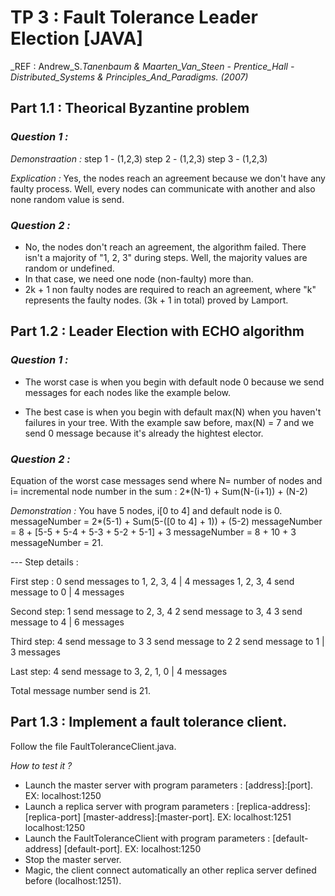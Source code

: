 # TP 3 : Fault Tolerance Leader Election [JAVA]
_REF : Andrew_S._Tanenbaum & Maarten_Van_Steen - Prentice_Hall - Distributed_Systems & Principles_And_Paradigms. (2007)_

## Part 1.1 : Theorical Byzantine problem

### _Question 1 :_

_Demonstraation :_
step 1 - (1,2,3)
step 2 - (1,2,3)
step 3 - (1,2,3)

_Explication :_
Yes, the nodes reach an agreement because we don't have any faulty process. Well, every nodes can communicate with another and also none random value is send.

### _Question 2 :_
-  No, the nodes don't reach an agreement, the algorithm failed. There isn't a majority of "1, 2, 3" during steps. Well, the majority values are random or undefined.
- In that case, we need one node (non-faulty) more than.  
- 2k + 1 non faulty nodes are required to reach an agreement, where "k" represents the faulty nodes. (3k + 1 in total) proved by Lamport.


## Part 1.2 : Leader Election with ECHO algorithm

### _Question 1 :_ 
- The worst case is when you begin with default node 0 because we send messages for each nodes like the example below.

- The best case is when you begin with default max(N) when you haven't failures in your tree. With the example saw before, max(N) = 7 and we send 0 message because it's already the hightest elector. 

### _Question 2 :_
Equation of the worst case messages send where N= number of nodes and i= incremental node number in the sum : 2*(N-1) + Sum(N-(i+1)) + (N-2)

_Demonstration :_ 
You have 5 nodes, i[0 to 4] and default node is 0.
messageNumber = 2*(5-1) + Sum(5-([0 to 4] + 1)) + (5-2)
messageNumber = 8 + [5-5 + 5-4 + 5-3 + 5-2 + 5-1] + 3
messageNumber = 8 + 10 + 3
messageNumber = 21.

--- Step details :

First step :
0 send messages to 1, 2, 3, 4 			| 4 messages
1, 2, 3, 4 send message to 0			| 4 messages

Second step:
1 send message to 2, 3, 4
2 send message to 3, 4
3 send message to 4				| 6 messages

Third step: 
4 send message to 3
3 send message to 2
2 send message to 1				| 3 messages

Last step:
4 send message to 3, 2, 1, 0 			| 4 messages

Total message number send is 21.


## Part 1.3 : Implement a fault tolerance client.
Follow the file FaultToleranceClient.java.

_How to test it ?_
- Launch the master server with program parameters : [address]:[port]. EX: localhost:1250
- Launch a replica server with program parameters : [replica-address]:[replica-port] [master-address]:[master-port]. EX: localhost:1251 localhost:1250
- Launch the FaultToleranceClient with program parameters : [default-address] [default-port]. EX: localhost:1250
- Stop the master server.
- Magic, the client connect automatically an other replica server defined before (localhost:1251).


 
